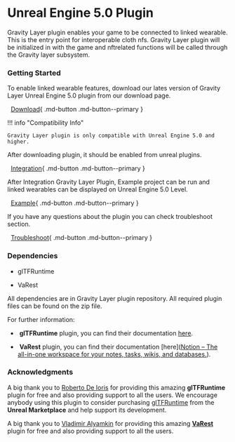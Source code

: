 # Unreal Engine 5.0 Plugin

Gravity Layer plugin enables your game to be connected to linked wearable. This is the entry point for interoperable cloth nfs. Gravity Layer plugin will be initialized in with the game and nftrelated functions will be called through the Gravity layer subsystem.

### Getting Started

To enable linked wearable features, download our lates version of Gravity Layer Unreal Engine 5.0 plugin from our download page. 

  [Download](UnrealEngine5Download.md){ .md-button .md-button--primary }

!!! info "Compatibility Info"

    Gravity Layer plugin is only compatible with Unreal Engine 5.0 and higher.

After downloading plugin, it should be enabled from unreal plugins. 

  [Integration](UnrealEngine5Integration.md){ .md-button .md-button--primary }

After Integration Gravity Layer Plugin, Example project can be run and linked wearables can be displayed on Unreal Engine 5.0 Level.

  [Example](UnrealEngine5Example.md){ .md-button .md-button--primary }

If you have any questions about the plugin you can check troubleshoot section.

  [Troubleshoot](UnrealEngine5Troubleshoot.md){ .md-button .md-button--primary }



### Dependencies

- glTFRuntime

- VaRest

All dependencies are in Gravity Layer plugin repository. All required plugin files can be found on the zip file.



For further information:

-  **glTFRuntime** plugin, you can find their documentation [here](https://github.com/rdeioris/glTFRuntime-docs/blob/master/README.md).

-  **VaRest** plugin, you can find their documentation [here]([Notion – The all-in-one workspace for your notes, tasks, wikis, and databases.](https://www.notion.so/VaRest-UE4-Plugin-40b98c54fc184033b60a42e0e4753536)).
  
  

### Acknowledgments

A big thank you to [Roberto De Ioris](https://www.unrealengine.com/marketplace/en-US/profile/Roberto+De+Ioris) for providing this amazing **glTFRuntime** plugin for free and also providing support to all the users. We encourage anybody using this plugin to consider purchasing [glTFRuntime](https://www.unrealengine.com/marketplace/en-US/product/gltfruntime) from the **Unreal Marketplace** and help support its development.

A big thank you to [Vladimir Alyamkin](https://www.unrealengine.com/marketplace/en-US/profile/Vladimir+Alyamkin) for providing this amazing **[VaRest](https://www.unrealengine.com/marketplace/en-US/product/varest-plugin)** plugin for free and also providing support to all the users. 